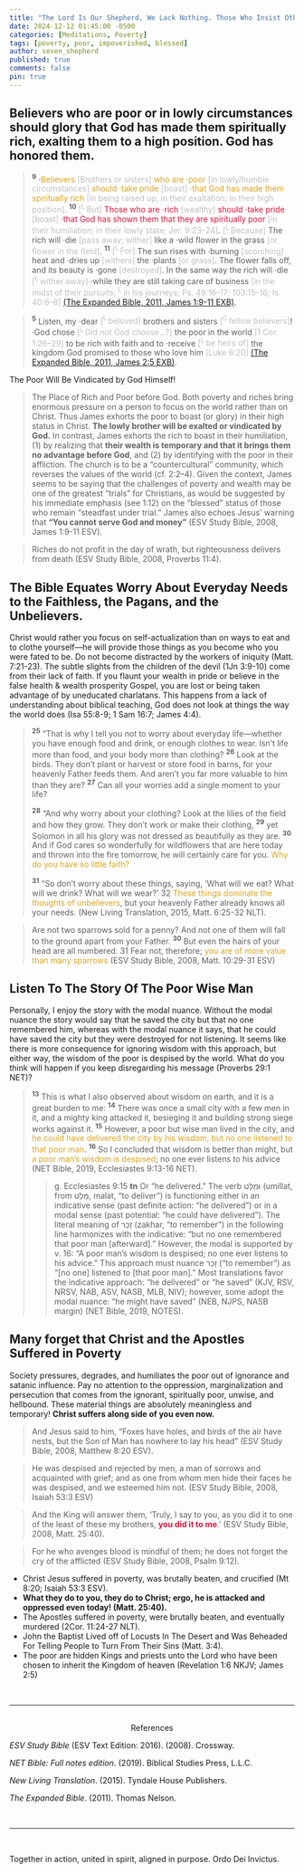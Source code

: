 ```yaml
---
title: "The Lord Is Our Shepherd, We Lack Nothing. Those Who Insist Otherwise Lack Faith."
date: 2024-12-12 01:45:00 -0500
categories: [Meditations, Poverty]
tags: [poverty, poor, impoverished, blessed]
author: seven_shepherd
published: true
comments: false
pin: true
---
```


<!-- The LORD is my Shepherd—therefore I lack nothing. Anyone who insists otherwise betrays a faith too faint to believe Him -->

<!-- Believers Who Are Poor Are Blessed With Spiritual Riches. The Rich Are Spiritually Poor, Humiliated, And In a Lowly State. -->

<!-- —Believers in Poverty Should Glory in Their Spiritual Wealth, for God Has Elevated and Honored Them -->

<!-- ![poor-knight](/assets/poor-knight.png) -->

<!-- <sup>Ordo Dei Invictus&mdash;“Order of the Unconquered God”&mdash;is a noble chivalric brotherhood sworn to uplift the poor and defend the downtrodden with unwavering faith and steel-forged resolve.</sup> -->

## Believers who are poor or in lowly circumstances should glory that God has made them spiritually rich, exalting them to a high position. God has honored them.

<!-- Realize that you have been blessed with spiritual riches beyond the comprehension of those with materialistic gain. No amount of material possessions will be able to bridge the gap between them and you&mdash;no matter how foolish they make themselves appear by oppressing you with empty materialism. -->

> <sup style="font-weight:bold;">9</sup> ·<span style="color:Goldenrod;">Believers <span style="color:#bfbfbf;">[Brothers or sisters]</span> who are ·poor <span style="color:#bfbfbf;">[in lowly/humble circumstances]</span> should ·take pride <span style="color:#bfbfbf;">[boast]</span> ·that God has made them spiritually rich <span style="color:#bfbfbf;">[in being raised up; in their exaltation; in their high position]</span>.</span> <sup style="font-weight:bold;">10</sup> <span style="color:Crimson;"><span style="color:#bfbfbf;">[<sup>L</sup> But]</span> Those who are ·rich <span style="color:#bfbfbf;">[wealthy]</span> should ·take pride <span style="color:#bfbfbf;">[boast]</span> ·that God has shown them that they are spiritually poor <span style="color:#bfbfbf;">[in their humiliation; in their lowly state; Jer. 9:23–24]</span>.</span> <span style="color:#bfbfbf;">[<sup>L</sup> Because]</span> The rich will ·die <span style="color:#bfbfbf;">[pass away; wither]</span> like a ·wild flower in the grass <span style="color:#bfbfbf;">[or flower in the field]</span>. <sup style="font-weight:bold;">11</sup> <span style="color:#bfbfbf;">[<sup>L</sup> For]</span> The sun rises with ·burning <span style="color:#bfbfbf;">[scorching]</span> heat and ·dries up <span style="color:#bfbfbf;">[withers]</span> the ·plants <span style="color:#bfbfbf;">[or grass]</span>. The flower falls off, and its beauty is ·gone <span style="color:#bfbfbf;">[destroyed]</span>. In the same way the rich will ·die <span style="color:#bfbfbf;">[<sup>L</sup> wither away]</span> ·while they are still taking care of business <span style="color:#bfbfbf;">[in the midst of their pursuits; <sup>L</sup> in his journeys; Ps. 49:16–17; 103:15–16; Is. 40:6–8]</span> <a href="https://www.biblegateway.com/passage/?search=James+1%3A9-11%3B+2%3A5&version=EXB">(The Expanded Bible, 2011, James 1:9-11 EXB)</a>.

> <sup style="font-weight:bold;">5</sup> Listen, my ·dear <span style="color:#bfbfbf;">[<sup>L</sup> beloved]</span> brothers and sisters <span style="color:#bfbfbf;">[<sup>C</sup> fellow believers]</span>! ·God chose <span style="color:#bfbfbf;">[<sup>L</sup> Did not God choose…?]</span> the poor in the world <span style="color:#bfbfbf;">[1 Cor. 1:26–29]</span> to be rich with faith and to ·receive <span style="color:#bfbfbf;">[<sup>L</sup> be heirs of]</span> the kingdom God promised to those who love him <span style="color:#bfbfbf;">[Luke 6:20]</span> <a href="https://www.biblegateway.com/passage/?search=James+1%3A9-11%3B+2%3A5&version=EXB">(The Expanded Bible, 2011, James 2:5 EXB)</a>.

The Poor Will Be Vindicated by God Himself!

> The Place of Rich and Poor before God. Both poverty and riches bring enormous pressure on a person to focus on the world rather than on Christ. Thus James exhorts the poor to boast (or glory) in their high status in Christ. **The lowly brother will be exalted or vindicated by God.** In contrast, James exhorts the rich to boast in their humiliation, (1) by realizing that **their wealth is temporary and that it brings them no advantage before God**, and (2) by identifying with the poor in their affliction. The church is to be a “countercultural” community, which reverses the values of the world (cf. 2:2–4). Given the context, James seems to be saying that the challenges of poverty and wealth may be one of the greatest “trials” for Christians, as would be suggested by his immediate emphasis (see 1:12) on the “blessed” status of those who remain “steadfast under trial.” James also echoes Jesus’ warning that **“You cannot serve God and money”** (ESV Study Bible, 2008, James 1:9-11 ESV).

> Riches do not profit in the day of wrath, but righteousness delivers from death (ESV Study Bible, 2008, Proverbs 11:4).


<!-- ## Those Who Preach Christ Yet Crush the Poor Are No Christians at All but Children of the Devil&mdash;Their Faith a Hollow Boast Masking Ruthless Unbelief. -->

## The Bible Equates Worry About Everyday Needs to the Faithless, the Pagans, and the Unbelievers.

Christ would rather you focus on self-actualization than on ways to eat and to clothe yourself&mdash;he will provide those things as you become who you were fated to be. Do not become distracted by the workers of iniquity (Matt. 7:21-23). The subtle slights from the children of the devil (1Jn 3:9-10) come from their lack of faith. If you flaunt your wealth in pride or believe in the false health & wealth prosperity Gospel, you are lost or being taken advantage of by uneducated charlatans. This happens from a lack of understanding about biblical teaching, God does not look at things the way the world does (Isa 55:8-9; 1 Sam 16:7; James 4:4).

><sup style="font-weight:bold;">25</sup> “That is why I tell you not to worry about everyday life—whether you have enough food and drink, or enough clothes to wear. Isn’t life more than food, and your body more than clothing? <sup style="font-weight:bold;">26</sup> Look at the birds. They don’t plant or harvest or store food in barns, for your heavenly Father feeds them. And aren’t you far more valuable to him than they are? <sup style="font-weight:bold;">27</sup> Can all your worries add a single moment to your life?
>
><sup style="font-weight:bold;">28</sup> “And why worry about your clothing? Look at the lilies of the field and how they grow. They don’t work or make their clothing, <sup style="font-weight:bold;">29</sup> yet Solomon in all his glory was not dressed as beautifully as they are. <sup style="font-weight:bold;">30</sup> And if God cares so wonderfully for wildflowers that are here today and thrown into the fire tomorrow, he will certainly care for you. <span style="color:Goldenrod;">Why do you have so little faith?</span>
>
><sup style="font-weight:bold;">31</sup> “So don’t worry about these things, saying, ‘What will we eat? What will we drink? What will we wear?’ 32 <span style="color:Goldenrod;">These things dominate the thoughts of unbelievers</span>, but your heavenly Father already knows all your needs. (New Living Translation, 2015, Matt. 6:25-32 NLT).

> Are not two sparrows sold for a penny? And not one of them will fall to the ground apart from your Father. <sup style="font-weight:bold;">30</sup> But even the hairs of your head are all numbered. 31 Fear not, therefore; <span style="color:Goldenrod;">you are of more value than many sparrows</span> (ESV Study Bible, 2008, Matt. 10:29-31 ESV)

## Listen To The Story Of The Poor Wise Man

<!-- When people are puffed up in foolish pride over the poor, they display their ignorance and sign their fate. This happens from a lack of understanding about biblical teaching, God does not look at things the way the world does (Isa 55:8-9; 1 Sam 16:7; James 4:4). -->

Personally, I enjoy the story with the modal nuance. Without the modal nuance the story would say that he saved the city but that no one remembered him, whereas with the modal nuance it says, that he could have saved the city but they were destroyed for not listening. It seems like there is more consequence for ignoring wisdom with this approach, but either way, the wisdom of the poor is despised by the world. What do you think will happen if you keep disregarding his message (Proverbs 29:1 NET)?

> <sup style="font-weight:bold;">13</sup> This is what I also observed about wisdom on earth, and it is a great burden to me: <sup style="font-weight:bold;">14</sup> There was once a small city with a few men in it, and a mighty king attacked it, besieging it and building strong siege works against it. <sup style="font-weight:bold;">15</sup> However, a poor but wise man lived in the city, and <span style="color:Goldenrod;">he could have delivered the city by his wisdom, but no one listened to that poor man</span>. <sup style="font-weight:bold;">16</sup> So I concluded that wisdom is better than might, but <span style="color:Goldenrod;">a poor man’s wisdom is despised</span>; no one ever listens to his advice (NET Bible, 2019, Ecclesiastes 9:13-16 NET).
>>
>> g. Ecclesiastes 9:15 **tn** Or “he delivered.” The verb וּמִלַּט (umillat, from מָלַט, malat, “to deliver”) is functioning either in an indicative sense (past definite action: “he delivered”) or in a modal sense (past potential: “he could have delivered”). The literal meaning of זָכַר (zakhar, “to remember”) in the following line harmonizes with the indicative: “but no one remembered that poor man [afterward].” However, the modal is supported by v. 16: “A poor man’s wisdom is despised; no one ever listens to his advice.” This approach must nuance זָכַר (“to remember”) as “[no one] listened to [that poor man].” Most translations favor the indicative approach: “he delivered” or “he saved” (KJV, RSV, NRSV, NAB, ASV, NASB, MLB, NIV); however, some adopt the modal nuance: “he might have saved” (NEB, NJPS, NASB margin) (NET Bible, 2019, NOTES).

## Many forget that Christ and the Apostles Suffered in Poverty

Society pressures, degrades, and humiliates the poor out of ignorance and satanic influence. Pay no attention to the oppression, marginalization and persecution that comes from the ignorant, spiritually poor, unwise, and hellbound. These material things are absolutely meaningless and temporary! **Christ suffers along side of you even now.**

> And Jesus said to him, “Foxes have holes, and birds of the air have nests, but the Son of Man has nowhere to lay his head” (ESV Study Bible, 2008, Matthew 8:20 ESV).

> He was despised and rejected by men, a man of sorrows and acquainted with grief; and as one from whom men hide their faces he was despised, and we esteemed him not. (ESV Study Bible, 2008, Isaiah 53:3 ESV)

> And the King will answer them, ‘Truly, I say to you, as you did it to one of the least of these my brothers, <span style="font-weight:bold;color:Crimson;">you did it to me</span>.’ (ESV Study Bible, 2008, Matt. 25:40).

> For he who avenges blood is mindful of them; he does not forget the cry of the afflicted (ESV Study Bible, 2008, Psalm 9:12).

- Christ Jesus suffered in poverty, was brutally beaten, and crucified (Mt 8:20; Isaiah 53:3 ESV).
- **What they do to you, they do to Christ; ergo, he is attacked and oppressed even today! (Matt. 25:40).**
- The Apostles suffered in poverty, were brutally beaten, and eventually murdered (2Cor. 11:24-27 NLT).
- John the Baptist Lived off of Locusts In The Desert and Was Beheaded For Telling People to Turn From Their Sins (Matt. 3:4).
- The poor are hidden Kings and priests unto the Lord who have been chosen to inherit the Kingdom of heaven (Revelation 1:6 NKJV; James 2:5)


<!-- > <sup style="font-weight:bold;">3</sup> He was despised and rejected by men,<br>
<span style="margin-left: 40px;">a man of sorrows and acquainted with grief;</span><br>
and as one from whom men hide their faces<br>
<span style="margin-left: 40px;">he was despised, and we esteemed him not (ESV Study Bible, 2008, Isaiah 53:3 ESV)</span> -->

<br>

---

<br>

<div style="text-align:center;">References</div>

<span></span>

*ESV Study Bible* (ESV Text Edition: 2016). (2008). Crossway.

*NET Bible: Full notes edition*. (2019). Biblical Studies Press, L.L.C.

*New Living Translation*. (2015). Tyndale House Publishers.

*The Expanded Bible*. (2011). Thomas Nelson.

<br>

---

<br>

Together in action, united in spirit, aligned in purpose. Ordo Dei Invictus.

<script>
    var refTagger = {
        settings: {
            bibleVersion: 'ESV',
            tooltipStyle: 'dark'
        }
    };

    (function(d, t) {
        var n=d.querySelector('[nonce]');
        refTagger.settings.nonce = n && (n.nonce||n.getAttribute('nonce'));
        var g = d.createElement(t), s = d.getElementsByTagName(t)[0];
        g.src = 'https://api.reftagger.com/v2/RefTagger.js';
        g.nonce = refTagger.settings.nonce;
        s.parentNode.insertBefore(g, s);
    }(document, 'script'));
</script>
